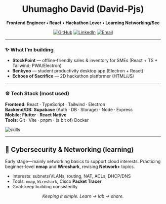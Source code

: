 <h1 align="center">Uhumagho David (David-Pjs)</h1>
<p align="center"><strong>Frontend Engineer • React • Hackathon Lover • Learning Networking/Sec</strong></p>

<p align="center">
  <a href="https://github.com/David-Pjs?tab=repositories"><img alt="GitHub" src="https://img.shields.io/badge/GitHub-@David--Pjs-181717?logo=github"></a>
  <a href="https://[www.linkedin.com/in/xxxxxxxx](http://www.linkedin.com/in/david-uhumagho-89368033a)"><img alt="LinkedIn" src="https://img.shields.io/badge/LinkedIn-Connect-0A66C2?logo=linkedin&logoColor=white"></a>
  <a href="uhumaghodavid@gmail.com"><img alt="Email" src="https://img.shields.io/badge/Email-Say%20hi!-EA4335?logo=gmail&logoColor=white"></a>
</p>

---

### ✨ What I’m building
- **StockPoint** — offline-friendly sales & inventory for SMEs (React + TS + Tailwind; PWA/Electron)  
- **Benkyoo** — student productivity desktop app (Electron + React)  
- **Echoes of Sacrifice** — 2D hackathon platformer (HTML/JS)

---

### ⚙️ Tech Stack (most used)
**Frontend:** React · TypeScript · Tailwind · Electron  
**Backend/DB:** **Supabase** (Auth · DB · Storage) · Node · Express  
**Mobile:** **Flutter** · **React Native**  
**Tools:** Git · Vite · pnpm · (a bit of) Docker

<p>
  <img src="https://skillicons.dev/icons?i=react,ts,tailwind,electron,nodejs,express,supabase,flutter,git,vite,docker" alt="skills" />
</p>

---

## 🧯 Cybersecurity & Networking (learning)
Early stage—mainly networking basics to support cloud interests. Practicing beginner-level **nmap** and **Wireshark**, revising **Network+** topics.

- Interests: subnets/VLANs, routing, NAT, ACLs, DHCP/DNS  
- Tools: `nmap`, `Wireshark`, Cisco **Packet Tracer**  
- Goal: keep building consistently

<p align="center"><i>Keeping it simple. Learn → lab → share.</i></p>
